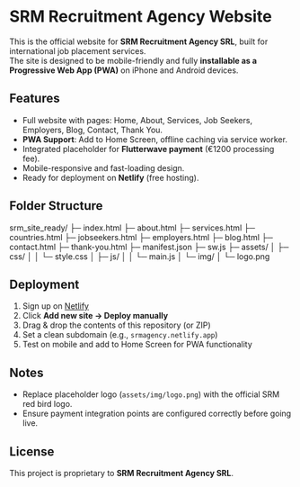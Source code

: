# SRM Recruitment Agency Website

This is the official website for **SRM Recruitment Agency SRL**, built for international job placement services.  
The site is designed to be mobile-friendly and fully **installable as a Progressive Web App (PWA)** on iPhone and Android devices.

## Features
- Full website with pages: Home, About, Services, Job Seekers, Employers, Blog, Contact, Thank You.
- **PWA Support**: Add to Home Screen, offline caching via service worker.
- Integrated placeholder for **Flutterwave payment** (€1200 processing fee).
- Mobile-responsive and fast-loading design.
- Ready for deployment on **Netlify** (free hosting).

## Folder Structure
srm_site_ready/
├─ index.html
├─ about.html
├─ services.html
├─ countries.html
├─ jobseekers.html
├─ employers.html
├─ blog.html
├─ contact.html
├─ thank-you.html
├─ manifest.json
├─ sw.js
├─ assets/
│  ├─ css/
│  │  └─ style.css
│  ├─ js/
│  │  └─ main.js
│  └─ img/
│     └─ logo.png
## Deployment
1. Sign up on [Netlify](https://www.netlify.com/)  
2. Click **Add new site → Deploy manually**  
3. Drag & drop the contents of this repository (or ZIP)  
4. Set a clean subdomain (e.g., `srmagency.netlify.app`)  
5. Test on mobile and add to Home Screen for PWA functionality

## Notes
- Replace placeholder logo (`assets/img/logo.png`) with the official SRM red bird logo.  
- Ensure payment integration points are configured correctly before going live.  

## License
This project is proprietary to **SRM Recruitment Agency SRL**.
